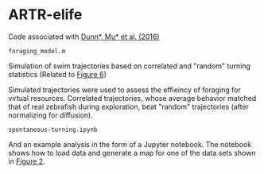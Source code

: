 # ARTR-elife

Code associated with [Dunn\*, Mu\* et al. (2016)](https://elifesciences.org/content/5/e12741v1)

`foraging_model.m`

Simulation of swim trajectories based on correlated and "random" turning statistics (Related to [Figure 6](https://elife-publishing-cdn.s3.amazonaws.com/12741/elife-12741-fig6-v2.jpg))

Simulated trajectories were used to assess the effieincy of foraging for virtual resources. Correlated trajectories, whose average     behavior matched that of real zebrafish during exploration, beat "random" trajectories (after normalizing for diffusion). 

`spontaneous-turning.ipynb`

And an example analysis in the form of a Jupyter notebook. The notebook shows how to load data and generate a map for one of the data sets shown in [Figure 2](https://elife-publishing-cdn.s3.amazonaws.com/12741/elife-12741-fig2-v2.jpg).
